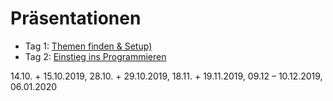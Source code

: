 # Präsentationen

- Tag 1: [Themen finden & Setup)](http://bit.ly/Tag1_CAS_Datenjournalismus_19_20)
- Tag 2: [Einstieg ins Programmieren](https://docs.google.com/presentation/d/1bZlZK43ldkf39hGnx_KR5KpDoj8N_Z9P1c3u0_VrEMY/)


14.10. + 15.10.2019, 28.10. + 29.10.2019, 18.11. + 19.11.2019, 09.12 – 10.12.2019, 06.01.2020
